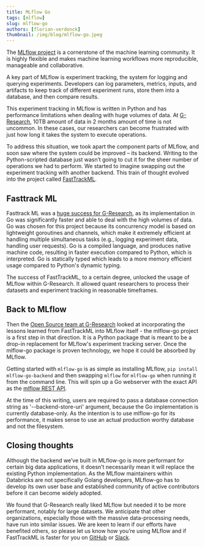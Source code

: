 ```yaml
---
title: MLflow Go
tags: [mlflow]
slug: mlflow-go
authors: [florian-verdonck]
thumbnail: /img/blog/mlflow-go.jpeg
---
```


The [MLflow project](https://mlflow.org) is a cornerstone of the machine learning community. It is highly flexible and makes machine learning workflows more reproducible, manageable and collaborative.

A key part of MLflow is experiment tracking, the system for logging and querying experiments. Developers can log parameters, metrics, inputs, and artifacts to keep track of different experiment runs, store them into a database, and then compare results.

This experiment tracking in MLflow is written in Python and has performance limitations when dealing with huge volumes of data. At [G-Research](https://www.gresearch.com/), 10TB amount of data in 2 months amount of time is not uncommon. In these cases, our researchers can become frustrated with just how long it takes the system to execute operations.

To address this situation, we took apart the component parts of MLflow, and soon saw where the system could be improved – its backend. Writing to the Python-scripted database just wasn’t going to cut it for the sheer number of operations we had to perform. We started to imagine swapping out the experiment tracking with another backend. This train of thought evolved into the project called [FastTrackML](https://fasttrackml.io/).

## Fasttrack ML

Fasttrack ML was a [huge success for G-Research](https://www.gresearch.com/news/fasttrackml-the-fastest-ml-experiment-tracker-yet/), as its implementation in Go was significantly faster and able to deal with the high volumes of data. Go was chosen for this project because its concurrency model is based on lightweight goroutines and channels, which make it extremely efficient at handling multiple simultaneous tasks (e.g., logging experiment data, handling user requests). Go is a compiled language, and produces native machine code, resulting in faster execution compared to Python, which is interpreted. Go is statically typed which leads to a more memory efficient usage compared to Python's dynamic typing.

The success of FastTrackML, to a certain degree, unlocked the usage of MLflow within G-Research. It allowed quant researchers to process their datasets and experiment tracking in reasonable timeframes.

## Back to MLflow

Then the [Open Source team at G-Research](https://www.gresearch.com/teams/open-source-software/) looked at incorporating the lessons learned from FastTrackML into MLflow itself - the mlflow-go project is a first step in that direction. It is a Python package that is meant to be a drop-in replacement for MLflow's experiment tracking server. Once the mlflow-go package is proven technology, we hope it could be absorbed by MLflow.

Getting started with `mlflow-go` is as simple as installing MLflow, `pip install mlflow-go-backend` and then swapping `mlflow` for `mlflow-go` when running it from the command line. This will spin up a Go webserver with the exact API as the [mlflow REST API](https://mlflow.org/docs/latest/api_reference/rest-api.html).

At the time of this writing, users are required to pass a database connection string as '--backend-store-uri' argument, because the Go implementation is currently database-only. As the intention is to use mlflow-go for its performance, it makes sense to use an actual production worthy database and not the filesystem.

## Closing thoughts

Although the backend we’ve built in MLflow-go is more performant for certain big data applications, it doesn’t necessarily mean it will replace the existing Python implementation. As the MLflow maintainers within Databricks are not specifically Golang developers, MLflow-go has to develop its own user base and established community of active contributors before it can become widely adopted.

We found that G-Research really liked MLflow but needed it to be more performant, notably for large datasets. We anticipate that other organizations, especially those with the massive data-processing needs, have run into similar issues. We are keen to learn if our efforts have benefited others, so please let us know how you’re using MLflow and if FastTrackML is faster for you on [GitHub](https://github.com/mlflow/mlflow-go-backend) or [Slack](https://mlflow.org/community/#slack).
